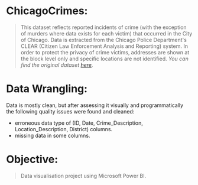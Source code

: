 # ChicagoCrimes:
> This dataset reflects reported incidents of crime (with the exception of murders where data exists for each victim) that occurred in the City of Chicago. Data is extracted from the Chicago Police Department's CLEAR (Citizen Law Enforcement Analysis and Reporting) system. In order to protect the privacy of crime victims, addresses are shown at the block level only and specific locations are not identified. *You can find the original dataset [here](https://data.cityofchicago.org/Public-Safety/Crimes-2001-to-Present/ijzp-q8t2).*

# Data Wrangling:
Data is mostly clean, but after assessing it visually and programmatically the following quality issues were found and cleaned:
* erroneous data type of (ID, Date, Crime_Description, Location_Description, District) columns.
* missing data in some columns.

# Objective:
> Data visualisation project using Microsoft Power BI.

